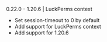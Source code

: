 0.22.0 - 1.20.6 | LuckPerms context

- Set session-timeout to 0 by default
- Add support for LuckPerms context
- Add support for 1.20.6